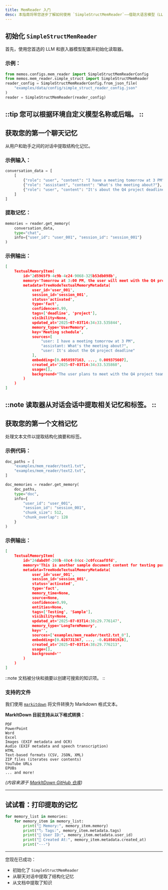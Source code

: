 ```yaml
---
title: MemReader 入门
desc: 本指南将带您逐步了解如何使用 `SimpleStructMemReader`——借助大语言模型（LLMs）和嵌入模型，从对话和文档中提取结构化记忆。它非常适合用于构建具备记忆能力的对话式 AI、知识库和语义搜索系统。
---
```


##  初始化 `SimpleStructMemReader`

首先，使用您首选的 LLM 和嵌入器模型配置并初始化读取器。

### 示例：

```python
from memos.configs.mem_reader import SimpleStructMemReaderConfig
from memos.mem_reader.simple_struct import SimpleStructMemReader
reader_config = SimpleStructMemReaderConfig.from_json_file(
    "examples/data/config/simple_struct_reader_config.json"
)
reader = SimpleStructMemReader(reader_config)
```
::tip
您可以根据环境自定义模型名称或后端。
::
---

## 获取您的第一个聊天记忆

从用户和助手之间的对话中提取结构化记忆。

### 示例输入：

```python
conversation_data = [
    [
        {"role": "user", "content": "I have a meeting tomorrow at 3 PM"},
        {"role": "assistant", "content": "What's the meeting about?"},
        {"role": "user", "content": "It's about the Q4 project deadline"}
    ]
]
```

### 提取记忆：

```python
memories = reader.get_memory(
    conversation_data,
    type="chat",
    info={"user_id": "user_001", "session_id": "session_001"}
)
```

### 示例输出：

```json
[
    TextualMemoryItem(
        id='2d5965f9-4c9b-4c24-9068-325b53db098b',
        memory='Tomorrow at 3:00 PM, the user will meet with the Q4 project team to discuss the deadline.',
        metadata=TreeNodeTextualMemoryMetadata(
            user_id='user_001',
            session_id='session_001',
            status='activated',
            type='fact',
            confidence=0.99,
            tags=['deadline', 'project'],
            visibility=None,
            updated_at='2025-07-03T14:34:33.535844',
            memory_type='UserMemory',
            key='Meeting schedule',
            sources=[
                "user: I have a meeting tomorrow at 3 PM",
                "assistant: What's the meeting about?",
                "user: It's about the Q4 project deadline"
            ],
            embedding=[0.0058597163, ..., 0.009375607],
            created_at='2025-07-03T14:34:33.535860',
            usage=[],
            background="The user plans to meet with the Q4 project team tomorrow at 3:00 PM to address the project's deadline. This action reflects their proactive approach to managing project timelines and their focus on ensuring timely completion."
        )
    )
]
```
::note
读取器从对话会话中提取相关记忆和标签。
::
---

## 获取您的第一个文档记忆

处理文本文件以提取结构化摘要和标签。

### 示例代码：

```python
doc_paths = [
    "examples/mem_reader/text1.txt",
    "examples/mem_reader/text2.txt",
]

doc_memories = reader.get_memory(
    doc_paths,
    type="doc",
    info={
        "user_id": "user_001",
        "session_id": "session_001",
        "chunk_size": 512,
        "chunk_overlap": 128
    }
)
```

### 示例输出：

```json
[
    TextualMemoryItem(
        id='24dabd9f-200b-40c4-84cc-2c0fccaaf8fd',
        memory='This is another sample document content for testing purposes.',
        metadata=TreeNodeTextualMemoryMetadata(
            user_id='user_001',
            session_id='session_001',
            status='activated',
            type='fact',
            memory_time=None,
            source=None,
            confidence=0.99,
            entities=None,
            tags=['Testing', 'Sample'],
            visibility=None,
            updated_at='2025-07-03T14:38:29.776147',
            memory_type='LongTermMemory',
            key='',
            sources=['examples/mem_reader/text2.txt_0'],
            embedding=[0.028731367, ..., -0.018501928],
            created_at='2025-07-03T14:38:29.776213',
            usage=[],
            background=''
        )
    )
]
```
::note
文档被分块和摘要以创建可搜索的知识项。
::

### 支持的文件

我们使用 [`markitdown`](https://github.com/microsoft/markitdown) 将文件转换为 Markdown 格式文本。

**MarkItDown 目前支持从以下格式转换：**  

```
PDF  
PowerPoint  
Word  
Excel  
Images (EXIF metadata and OCR)  
Audio (EXIF metadata and speech transcription)  
HTML  
Text-based formats (CSV, JSON, XML)  
ZIP files (iterates over contents)  
YouTube URLs  
EPUBs  
... and more!
```
*(内容来源于 [MarkItDown GitHub 仓库](https://github.com/microsoft/markitdown))*

---


## 试试看：打印提取的记忆

```python
for memory_list in memories:
    for memory_item in memory_list:
        print("🧠 Memory:", memory_item.memory)
        print("🏷 Tags:", memory_item.metadata.tags)
        print("👤 User ID:", memory_item.metadata.user_id)
        print("📅 Created At:", memory_item.metadata.created_at)
        print("---")
```

---

您现在已成功：
- 初始化了 `SimpleStructMemReader`
- 从聊天对话中提取了结构化记忆
- 从文档中提取了知识
